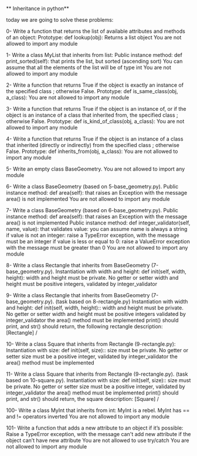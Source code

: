 ** Inheritance in python**

today we are going to solve these problems:

0- Write a function that returns the list of available attributes and methods of an object: Prototype: def lookup(obj): Returns a list object You are not allowed to import any module

1- Write a class MyList that inherits from list: Public instance method: def print_sorted(self): that prints the list, but sorted (ascending sort) You can assume that all the elements of the list will be of type int You are not allowed to import any module

2- Write a function that returns True if the object is exactly an instance of the specified class ; otherwise False. Prototype: def is_same_class(obj, a_class): You are not allowed to import any module

3- Write a function that returns True if the object is an instance of, or if the object is an instance of a class that inherited from, the specified class ; otherwise False. Prototype: def is_kind_of_class(obj, a_class): You are not allowed to import any module

4- Write a function that returns True if the object is an instance of a class that inherited (directly or indirectly) from the specified class ; otherwise False. Prototype: def inherits_from(obj, a_class): You are not allowed to import any module

5- Write an empty class BaseGeometry. You are not allowed to import any module

6- Write a class BaseGeometry (based on 5-base_geometry.py). Public instance method: def area(self): that raises an Exception with the message area() is not implemented You are not allowed to import any module

7- Write a class BaseGeometry (based on 6-base_geometry.py). Public instance method: def area(self): that raises an Exception with the message area() is not implemented Public instance method: def integer_validator(self, name, value): that validates value: you can assume name is always a string if value is not an integer: raise a TypeError exception, with the message must be an integer if value is less or equal to 0: raise a ValueError exception with the message must be greater than 0 You are not allowed to import any module

8- Write a class Rectangle that inherits from BaseGeometry (7-base_geometry.py). Instantiation with width and height: def init(self, width, height): width and height must be private. No getter or setter width and height must be positive integers, validated by integer_validator

9- Write a class Rectangle that inherits from BaseGeometry (7-base_geometry.py). (task based on 8-rectangle.py) Instantiation with width and height: def init(self, width, height):: width and height must be private. No getter or setter width and height must be positive integers validated by integer_validator the area() method must be implemented print() should print, and str() should return, the following rectangle description: [Rectangle] /

10- Write a class Square that inherits from Rectangle (9-rectangle.py): Instantiation with size: def init(self, size):: size must be private. No getter or setter size must be a positive integer, validated by integer_validator the area() method must be implemented

11- Write a class Square that inherits from Rectangle (9-rectangle.py). (task based on 10-square.py). Instantiation with size: def init(self, size):: size must be private. No getter or setter size must be a positive integer, validated by integer_validator the area() method must be implemented print() should print, and str() should return, the square description: [Square] /

100- Write a class MyInt that inherits from int: MyInt is a rebel. MyInt has == and != operators inverted You are not allowed to import any module

101- Write a function that adds a new attribute to an object if it’s possible: Raise a TypeError exception, with the message can't add new attribute if the object can’t have new attribute You are not allowed to use try/catch You are not allowed to import any module
